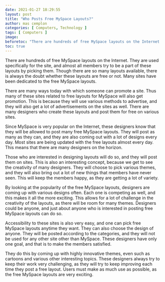 ```yaml
---
date: 2021-01-27 18:29:55
layout: post
title: "Who Posts Free MySpace Layouts?"
author: mas cemplon
categories: [ Computers, Technology ]
tags: [ Computers ]
image:
beforetoc: "There are hundreds of free MySpace layouts on the Internet. They are used specifically for the site, and almost all members try to be a part of these layouts by picking them.."
toc: true
---
```



There are hundreds of free MySpace layouts on the Internet. They are used specifically for the site, and almost all members try to be a part of these layouts by picking them. Though there are so many layouts available, there is always the doubt whether these layouts are free or not. Many sites have been dedicated to the free MySpace layouts.

There are many ways today with which someone can promote a site. Thus many of these sites related to free layouts for MySpace will also get promotion. This is because they will use various methods to advertise, and they will also get a lot of advertisements on the sites as well. There are many designers who create these layouts and post them for free on various sites.

Since MySpace is very popular on the Internet, these designers know that they will be allowed to post many free MySpace layouts. They will post as many as they can, and they are also coming out with a lot of designs every day. Most sites are being updated with the free layouts almost every day. This means that there are many designers on the horizon.

Those who are interested in designing layouts will do so, and they will post them on sites. This is also an interesting concept, because we get to see the creativity of many designers. They will choose to pick various themes, and they will also bring out a lot of new things that members have never seen. This will keep the members happy, as they are getting a lot of variety.

By looking at the popularity of the free MySpace layouts, designers are coming up with various designs often. Each one is competing as well, and this makes it all the more exciting. This allows for a lot of challenge in the creativity of the layouts, as there will be room for many themes. Designers could be anyone, and just about anyone who is interested in posting free MySpace layouts can do so.

Accessibility to these sites is also very easy, and one can pick free MySpace layouts anytime they want. They can also choose the design of anyone. They will be posted according to the categories, and they will not be used for any other site other than MySpace. These designers have only one goal, and that is to make the members satisfied.

They do this by coming up with highly innovative themes, even such as cartoons and various other interesting topics. These designers always try to keep their work very challenging, as they will try to keep improving each time they post a free layout. Users must make as much use as possible, as the free MySpace layouts are very exciting.



